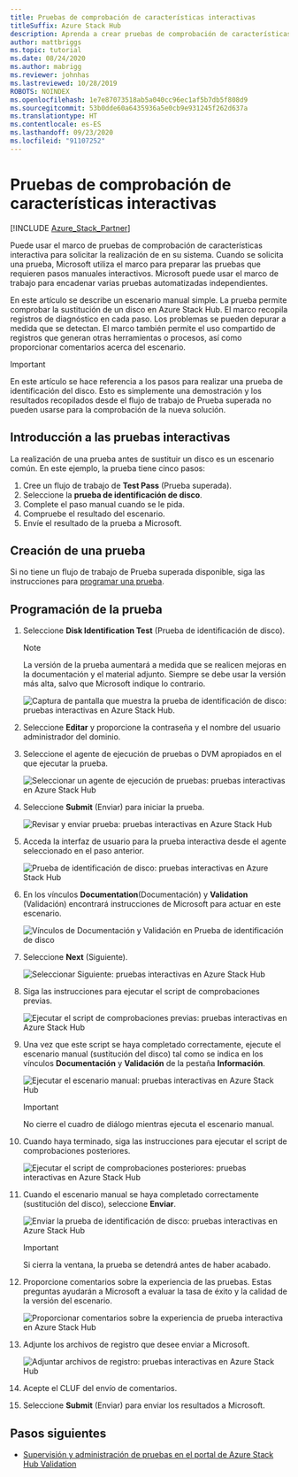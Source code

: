 ```yaml
---
title: Pruebas de comprobación de características interactivas
titleSuffix: Azure Stack Hub
description: Aprenda a crear pruebas de comprobación de características interactivas para Azure Stack Hub con validación como servicio.
author: mattbriggs
ms.topic: tutorial
ms.date: 08/24/2020
ms.author: mabrigg
ms.reviewer: johnhas
ms.lastreviewed: 10/28/2019
ROBOTS: NOINDEX
ms.openlocfilehash: 1e7e87073518ab5a040cc96ec1af5b7db5f808d9
ms.sourcegitcommit: 53b0dde60a6435936a5e0cb9e931245f262d637a
ms.translationtype: HT
ms.contentlocale: es-ES
ms.lasthandoff: 09/23/2020
ms.locfileid: "91107252"
---
```

# <a name="interactive-feature-verification-testing"></a>Pruebas de comprobación de características interactivas  

[!INCLUDE [Azure_Stack_Partner](./includes/azure-stack-partner-appliesto.md)]

Puede usar el marco de pruebas de comprobación de características interactiva para solicitar la realización de en su sistema. Cuando se solicita una prueba, Microsoft utiliza el marco para preparar las pruebas que requieren pasos manuales interactivos. Microsoft puede usar el marco de trabajo para encadenar varias pruebas automatizadas independientes.

En este artículo se describe un escenario manual simple. La prueba permite comprobar la sustitución de un disco en Azure Stack Hub. El marco recopila registros de diagnóstico en cada paso. Los problemas se pueden depurar a medida que se detectan. El marco también permite el uso compartido de registros que generan otras herramientas o procesos, así como proporcionar comentarios acerca del escenario.

> [!Important]  
> En este artículo se hace referencia a los pasos para realizar una prueba de identificación del disco. Esto es simplemente una demostración y los resultados recopilados desde el flujo de trabajo de Prueba superada no pueden usarse para la comprobación de la nueva solución.

## <a name="overview-of-interactive-testing"></a>Introducción a las pruebas interactivas

La realización de una prueba antes de sustituir un disco es un escenario común. En este ejemplo, la prueba tiene cinco pasos:

1. Cree un flujo de trabajo de **Test Pass** (Prueba superada).
2. Seleccione la **prueba de identificación de disco**.
3. Complete el paso manual cuando se le pida.
4. Compruebe el resultado del escenario.
5. Envíe el resultado de la prueba a Microsoft.

## <a name="create-a-new-test-pass"></a>Creación de una prueba

Si no tiene un flujo de trabajo de Prueba superada disponible, siga las instrucciones para [programar una prueba](azure-stack-vaas-schedule-test-pass.md).

## <a name="schedule-the-test"></a>Programación de la prueba

1. Seleccione **Disk Identification Test**  (Prueba de identificación de disco).

    > [!Note]  
    > La versión de la prueba aumentará a medida que se realicen mejoras en la documentación y el material adjunto. Siempre se debe usar la versión más alta, salvo que Microsoft indique lo contrario.

    ![Captura de pantalla que muestra la prueba de identificación de disco: pruebas interactivas en Azure Stack Hub.](media/azure-stack-vaas-interactive-feature-verification/image4.png)

2. Seleccione **Editar** y proporcione la contraseña y el nombre del usuario administrador del dominio.

3. Seleccione el agente de ejecución de pruebas o DVM apropiados en el que ejecutar la prueba.

    ![Seleccionar un agente de ejecución de pruebas: pruebas interactivas en Azure Stack Hub](media/azure-stack-vaas-interactive-feature-verification/image5.png)

4. Seleccione **Submit** (Enviar) para iniciar la prueba.

    ![Revisar y enviar prueba: pruebas interactivas en Azure Stack Hub](media/azure-stack-vaas-interactive-feature-verification/image6.png)

5. Acceda la interfaz de usuario para la prueba interactiva desde el agente seleccionado en el paso anterior.

    ![Prueba de identificación de disco: pruebas interactivas en Azure Stack Hub](media/azure-stack-vaas-interactive-feature-verification/image8.png)

6. En los vínculos **Documentation**(Documentación) y **Validation** (Validación) encontrará instrucciones de Microsoft para actuar en este escenario.

    ![Vínculos de Documentación y Validación en Prueba de identificación de disco](media/azure-stack-vaas-interactive-feature-verification/image9.png)

7. Seleccione **Next** (Siguiente).

    ![Seleccionar Siguiente: pruebas interactivas en Azure Stack Hub](media/azure-stack-vaas-interactive-feature-verification/image10.png)

8. Siga las instrucciones para ejecutar el script de comprobaciones previas.

    ![Ejecutar el script de comprobaciones previas: pruebas interactivas en Azure Stack Hub](media/azure-stack-vaas-interactive-feature-verification/image11.png)

9. Una vez que este script se haya completado correctamente, ejecute el escenario manual (sustitución del disco) tal como se indica en los vínculos **Documentación** y **Validación** de la pestaña **Información**.

    ![Ejecutar el escenario manual: pruebas interactivas en Azure Stack Hub](media/azure-stack-vaas-interactive-feature-verification/image12.png)

    > [!Important]  
    > No cierre el cuadro de diálogo mientras ejecuta el escenario manual.

10. Cuando haya terminado, siga las instrucciones para ejecutar el script de comprobaciones posteriores.

    ![Ejecutar el script de comprobaciones posteriores: pruebas interactivas en Azure Stack Hub](media/azure-stack-vaas-interactive-feature-verification/image13.png)

11. Cuando el escenario manual se haya completado correctamente (sustitución del disco), seleccione **Enviar**.

    ![Enviar la prueba de identificación de disco: pruebas interactivas en Azure Stack Hub](media/azure-stack-vaas-interactive-feature-verification/image14.png)

    > [!Important]  
    > Si cierra la ventana, la prueba se detendrá antes de haber acabado.

12. Proporcione comentarios sobre la experiencia de las pruebas. Estas preguntas ayudarán a Microsoft a evaluar la tasa de éxito y la calidad de la versión del escenario.

    ![Proporcionar comentarios sobre la experiencia de prueba interactiva en Azure Stack Hub](media/azure-stack-vaas-interactive-feature-verification/image15.png)

13. Adjunte los archivos de registro que desee enviar a Microsoft.

    ![Adjuntar archivos de registro: pruebas interactivas en Azure Stack Hub](media/azure-stack-vaas-interactive-feature-verification/image16.png)

14. Acepte el CLUF del envío de comentarios.

15. Seleccione **Submit** (Enviar) para enviar los resultados a Microsoft.

## <a name="next-steps"></a>Pasos siguientes

- [Supervisión y administración de pruebas en el portal de Azure Stack Hub Validation](azure-stack-vaas-monitor-test.md)
